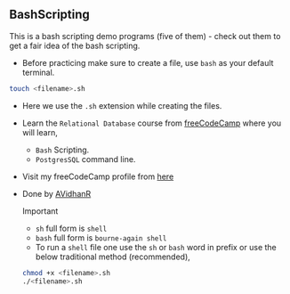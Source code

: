 ## BashScripting

This is a bash scripting demo programs (five of them) - check out them to get a fair idea of the bash scripting.

- Before practicing make sure to create a file, use `bash` as your default terminal.

```bash
touch <filename>.sh
```

- Here we use the `.sh` extension while creating the files.
- Learn the `Relational Database` course from [freeCodeCamp](https://www.freecodecamp.org/learn/relational-database/) where you will learn,
  - `Bash` Scripting.
  - `PostgresSQL` command line.
- Visit my freeCodeCamp profile from [here](https://www.freecodecamp.org/AVidhanR)
- Done by [AVidhanR](https://linkedin.com/AVidhanR)

  > [!IMPORTANT]
  > - `sh` full form is `shell`
  > - `bash` full form is `bourne-again shell`
  > - To run a `shell` file one use the `sh` or `bash` word in prefix or use the below traditional method (recommended),
  >
  > ```bash
  > chmod +x <filename>.sh
  > ./<filename>.sh
  > ```
